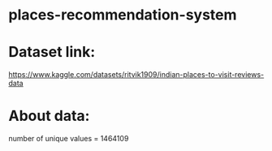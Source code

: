 # places-recommendation-system

# Dataset link:
 https://www.kaggle.com/datasets/ritvik1909/indian-places-to-visit-reviews-data
 
# About data:
number of unique values = 1464109 

